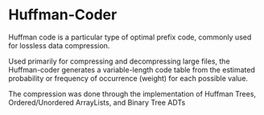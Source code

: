 # Huffman-Coder

Huffman code is a particular type of optimal prefix code, commonly used for lossless data compression.

Used primarily for compressing and decompressing large files, the Huffman-coder generates a variable-length code table from the estimated probability or frequency of occurrence (weight) for each possible value. 

The compression was done through the implementation of Huffman Trees, Ordered/Unordered ArrayLists, and Binary Tree ADTs

